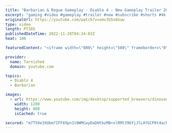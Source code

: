 ```yaml
---
title: "Barbarian & Rogue Gameplay - Diablo 4 - New Gameplay Trailer 2023 4K 60 FPS"
excerpt: "gaming #video #gameplay #trailer #new #subscribe #shorts #4k Please leave a Like & Subscribe, it helps the channel grow!"
originalUrl: https://youtube.com/watch?v=omv3b5x6Guw
type: video
length: PT38S
publishedDateTime: 2022-11-28T04:34:03Z
heat: 100

featuredContent: "<iframe width=\"800\" height=\"500\" frameborder=\"0\" src=\"https://www.youtube.com/embed/omv3b5x6Guw\" allow=\"accelerometer; autoplay; encrypted-media; gyroscope; picture-in-picture\" allowfullscreen></iframe>"

provider:
  name: Tarnished
  domain: youtube.com

topics:
  - Diablo 4
  - Barbarian

images:
  - url: https://www.youtube.com/img/desktop/supported_browsers/dinosaur.png
    width: 1200
    height: 800
    isCached: true

secured: "m7T50e3XUbm7IFF69pn1t0WMCwyDaDHtbzMB+xlRMt396YjJlL4YGCP0t4acNXpZTRKLcczL1VoIh7fLz0mZoDyG+r+bMdWu8KbDHwW2wSgA1ld+Ok9I4+wi2RxElyE947pMBipGxOteTtsDGnk7y4IyCo/s/6Cey9LWjEnuHfCplBOu4KDkA5iFU8mlP3sRZ6wZ11NWG+jHY9FGlyiqd0vL3P0kOgh5p9nnbzpxa9NVUnjC60twoZH7oyYq5udibrTnxXPr/mSSHrWuLqejwzv0yiM/6MFZQRgcWlSuYliRbQcOW17wDC90bf89VwMRSnRDaAQvQ4GvYThdikzztjAISKx1D3w+XJz+9+JhFx2zQRc5CBSMUk2QDx9Ehb7WmX+WjGbV8VNvBCGvEM+vzZAoyE//q5BFFqp+XtIzpb0=;FuAyXe9CXxgArWuCw74FLQ=="
---
```


